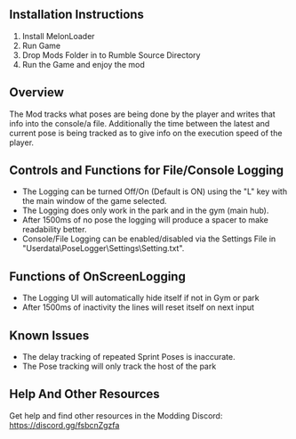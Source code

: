 ## Installation Instructions
1. Install MelonLoader
2. Run Game
3. Drop Mods Folder in to Rumble Source Directory
4. Run the Game and enjoy the mod

## Overview
The Mod tracks what poses are being done by the player and writes that info into the console/a file.
Additionally the time between the latest and current pose is being tracked as to give info on the execution speed of the player.

## Controls and Functions for File/Console Logging
- The Logging can be turned Off/On (Default is ON) using the "L" key with the main window of the game selected.
- The Logging does only work in the park and in the gym (main hub).
- After 1500ms of no pose the logging will produce a spacer to make readability better.
- Console/File Logging can be enabled/disabled via the Settings File in "Userdata\PoseLogger\Settings\Setting.txt".
## Functions of OnScreenLogging
- The Logging UI will automatically hide itself if not in Gym or park
- After 1500ms of inactivity the lines will reset itself on next input

## Known Issues
- The delay tracking of repeated Sprint Poses is inaccurate.
- The Pose tracking will only track the host of the park

## Help And Other Resources
Get help and find other resources in the Modding Discord:
https://discord.gg/fsbcnZgzfa